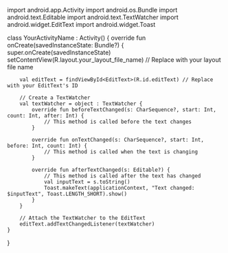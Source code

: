 import android.app.Activity
import android.os.Bundle
import android.text.Editable
import android.text.TextWatcher
import android.widget.EditText
import android.widget.Toast

class YourActivityName : Activity() {
override fun onCreate(savedInstanceState: Bundle?) {
super.onCreate(savedInstanceState)
setContentView(R.layout.your_layout_file_name) // Replace with your layout file name

        val editText = findViewById<EditText>(R.id.editText) // Replace with your EditText's ID

        // Create a TextWatcher
        val textWatcher = object : TextWatcher {
            override fun beforeTextChanged(s: CharSequence?, start: Int, count: Int, after: Int) {
                // This method is called before the text changes
            }

            override fun onTextChanged(s: CharSequence?, start: Int, before: Int, count: Int) {
                // This method is called when the text is changing
            }

            override fun afterTextChanged(s: Editable?) {
                // This method is called after the text has changed
                val inputText = s.toString()
                Toast.makeText(applicationContext, "Text changed: $inputText", Toast.LENGTH_SHORT).show()
            }
        }

        // Attach the TextWatcher to the EditText
        editText.addTextChangedListener(textWatcher)
    }
}
